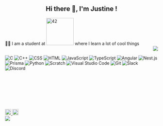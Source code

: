 <h2 align="center"> Hi there 👋, I'm Justine !</h2>
<div>
👩‍🎓 I am a student at 
  <a href="https://42quebec.com"> <img width="90" alt="42" src="https://img.shields.io/badge/Québec-000000.svg?logo=42&logoColor=white"></a> 
  where I learn a lot of cool things<br>
<a href="https://github.com/JaeSeoKim/badge42">
  <img align="right" src="https://badge42.vercel.app/api/v2/claqxhwi900590gl56qgoqz1c/stats?cursusId=21&coalitionId=242"/>
</a> 

<p>  <br> 

<img alt="C" src="https://custom-icon-badges.demolab.com/badge/C-03599C.svg?logo=c-in-hexagon&logoColor=white">
<img alt="C++" src="https://custom-icon-badges.demolab.com/badge/C++-03599C.svg?logo=cpp2&logoColor=white">
<img alt="CSS" src="https://img.shields.io/badge/CSS-1572B6.svg?logo=css3&logoColor=white">
<img alt="HTML" src="https://img.shields.io/badge/HTML-E34F26.svg?logo=html5&logoColor=white">
<img alt="JavaScript" src="https://img.shields.io/badge/JavaScript-F7DF1E.svg?logo=javascript&logoColor=black">
<img alt="TypeScript" src="https://img.shields.io/badge/TypeScript-007ACC.svg?logo=typescript&logoColor=white">
<img alt="Angular" src="https://img.shields.io/badge/Angular-C3002F.svg?logo=angular&logoColor=white">
<img alt="Nest.js" src="https://img.shields.io/badge/NestJs-a6172d.svg?logo=nestJs&logoColor=black">
<img alt="Prisma" src="https://img.shields.io/badge/Prisma-1d8c7f.svg?logo=prisma&logoColor=white">
<img alt="Python" src="https://img.shields.io/badge/Python-14354C.svg?logo=python&logoColor=white">
<img alt="Scratch" src="https://img.shields.io/badge/Scratch-4D97FF.svg?logo=scratch&logoColor=white">
<img alt="Visual Studio Code" src="https://img.shields.io/badge/Visual%20Studio%20Code-0078d7.svg?logo=visual-studio-code&logoColor=white">
<img alt="Git" src="https://img.shields.io/badge/Git-F05033.svg?logo=git&logoColor=white">
<img alt="Slack" src="https://img.shields.io/badge/Slack-2eb67d.svg?logo=slack&logoColor=e01e5a">
<img alt="Discord" src="https://img.shields.io/badge/Discord-5865f2.svg?logo=discord&logoColor=white">
 
 
  
 
  </p>
  <br><br>
  
  <p>
  
   
  </p>
  
  <br><br><br>
</div>

 <div>
    <a href="https://www.linkedin.com/in/justine-badia-8b4a15a7/">
     <img src="https://user-images.githubusercontent.com/79991066/203111171-730e5864-2ea6-4046-848d-1fc3d61da6f6.svg" height="20" width="20" />
    </a>
    <a href="mailto:badiajustine@gmail.com">
      <img src="https://user-images.githubusercontent.com/79991066/203111200-46fb8216-be20-4f0a-adc9-8582ee8f8834.svg" height="20" width="20" />
    </a>
  </div>


<div>
<a href="https://github.com/justinebadia/github-readme-stats">
 <img align="center" src="https://github-readme-stats.vercel.app/api/top-langs/?username=justinebadia&layout=compact&langs_count=8&theme=tokyonight&show_icons=true&card_width=440px"/> 
</a>
</div>


 


<!--
**justinebadia/justinebadia** is a ✨ _special_ ✨ repository because its `README.md` (this file) appears on your GitHub profile.

Here are some ideas to get you started:

- 🔭 I’m currently working on ...
- 🌱 I’m currently learning ...
- 👯 I’m looking to collaborate on ...
- 🤔 I’m looking for help with ...
- 💬 Ask me about ...
- 📫 How to reach me: ...
- 😄 Pronouns: ...
- ⚡ Fun fact: ...
-->

